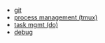 - [git](git.md)
- [process management (tmux)](tmux.md)
- [task mgmt (do)](do/readme.md)
- [debug](debug.md)
